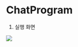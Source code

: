 # ChatProgram

1. 실행 화면
<img src=![6vlvdk](https://user-images.githubusercontent.com/38073072/193663128-a7adf900-f6a8-43f4-bd11-18f4eef1a01c.gif)>
